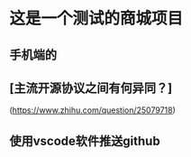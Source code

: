# 这是一个测试的商城项目

## 手机端的

## [主流开源协议之间有何异同？]
(https://www.zhihu.com/question/25079718)

## 使用vscode软件推送github